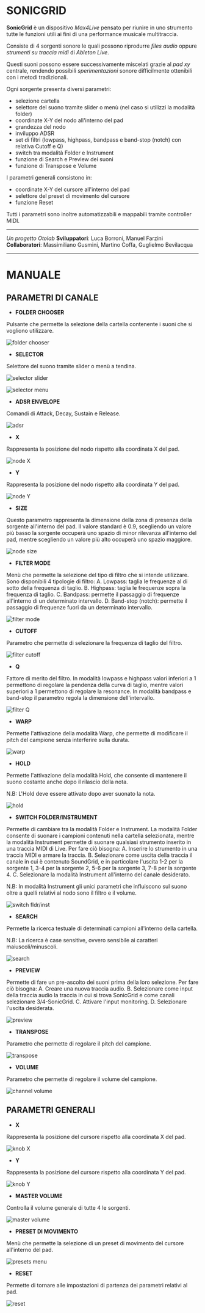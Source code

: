 # **SONICGRID**


**SonicGrid** è un dispositivo *Max4Live* pensato per riunire in uno strumento tutte le funzioni utili ai fini di una performance musicale multitraccia.

Consiste di 4 sorgenti sonore le quali possono riprodurre *files audio* oppure *strumenti su traccia midi* di *Ableton Live*.

Questi suoni possono essere successivamente miscelati grazie al *pad xy* centrale, rendendo possibili *sperimentazioni* sonore difficilmente ottenibili con i metodi tradizionali.

Ogni sorgente presenta diversi parametri:

 - selezione cartella
 - selettore del suono tramite slider o menù (nel caso si utilizzi la modalità folder)
 - coordinate X-Y del nodo all'interno del pad
 - grandezza del nodo
 - inviluppo ADSR
 - set di filtri (lowpass, highpass, bandpass e band-stop (notch) con relativa Cutoff e Q)
 - switch tra modalità Folder e Instrument
 - funzione di Search e Preview dei suoni
 - funzione di Transpose e Volume

I parametri generali consistono in:

 - coordinate X-Y del cursore all'interno del pad
 - selettore del preset di movimento del cursore
 - funzione Reset
 
 Tutti i parametri sono inoltre automatizzabili e mappabili tramite controller MIDI.

---

*Un progetto Otolab*
**Sviluppatori**: Luca Borroni, Manuel Farzini
**Collaboratori**: Massimiliano Gusmini, Martino Coffa, Guglielmo Bevilacqua

---

# **MANUALE**

  

## **PARAMETRI DI CANALE**

  

- **FOLDER CHOOSER**

  

Pulsante che permette la selezione della cartella contenente i suoni che si vogliono
utilizzare. 

![folder chooser](/media/readme/image1.png)

  

- **SELECTOR**

  

Selettore del suono tramite slider o menù a tendina.

![selector slider](/media/readme/image2.png)

![selector menu](/media/readme/image3.png)


  

- **ADSR ENVELOPE**

  

Comandi di Attack, Decay, Sustain e Release.

![adsr](/media/readme/image4.png)  

- **X**

  

Rappresenta la posizione del nodo rispetto alla coordinata X del pad.

![node X](/media/readme/image5.png)
  

- **Y**

  

Rappresenta la posizione del nodo rispetto alla coordinata Y del pad.

![node Y](/media/readme/image6.png)
  

- **SIZE**

  

Questo parametro rappresenta la dimensione della zona di presenza della
sorgente all'interno del pad. Il valore standard è 0.9, scegliendo un valore più basso la sorgente occuperà uno spazio di minor rilevanza all'interno del pad, mentre scegliendo un valore più alto occuperà uno spazio maggiore.

![node size](/media/readme/image7.png)

  

- **FILTER MODE**

  

Menù che permette la selezione del tipo di filtro che si intende utilizzare. 
Sono disponibili 4 tipologie di filtro:
A. Lowpass: taglia le frequenze al di sotto della frequenza di taglio.
B. Highpass: taglia le frequenze sopra la frequenza di taglio.
C. Bandpass: permette il passaggio di frequenze all'interno di un determinato intervallo.
D. Band-stop (notch): permette il passaggio di frequenze fuori da un determinato intervallo.

![filter mode](/media/readme/image8.png)  

- **CUTOFF**

  

Parametro che permette di selezionare la frequenza di taglio del filtro.

![filter cutoff](/media/readme/image9.png)
- **Q**

  

Fattore di merito del filtro. In modalità lowpass e highpass valori inferiori a 1 permettono di regolare la pendenza della curva di taglio, mentre valori superiori a 1 permettono di regolare la resonance. In modalità bandpass e band-stop il parametro regola la dimensione dell'intervallo.

![filter Q](/media/readme/image10.png)
  

- **WARP**

  

Permette l'attivazione della modalità Warp, che permette di modificare il pitch del campione senza interferire sulla durata.

![warp](/media/readme/image11.png)  

- **HOLD**

Permette l'attivazione della modalità Hold, che consente di mantenere il suono costante anche dopo il rilascio della nota.

N.B: L'Hold deve essere attivato dopo aver suonato la nota.

![hold](/media/readme/image12.png)  

- **SWITCH FOLDER/INSTRUMENT**

Permette di cambiare tra la modalità Folder e Instrument. La modalità Folder consente di suonare i campioni contenuti nella cartella selezionata, mentre la modalità Instrument permette di suonare qualsiasi strumento inserito in una traccia MIDI di Live. Per fare ciò bisogna:
A. Inserire lo strumento in una traccia MIDI e armare la traccia.
B. Selezionare come uscita della traccia il canale in cui è contenuto SoundGrid, e in particolare l'uscita 1-2 per la sorgente 1, 3-4 per la sorgente 2, 5-6 per la sorgente 3, 7-8 per la sorgente 4.
C. Selezionare la modalità Instrument all'interno del canale desiderato.

N.B: In modalità Instrument gli unici parametri che influiscono sul suono oltre a quelli relativi al nodo sono il filtro e il volume.

![switch fldr/inst](/media/readme/image15.png)  





- **SEARCH**

  

Permette la ricerca testuale di determinati campioni all'interno della cartella.

N.B: La ricerca è case sensitive, ovvero sensibile ai caratteri maiuscoli/minuscoli.

![search](/media/readme/image13.png)
  

- **PREVIEW**

  

Permette di fare un pre-ascolto dei suoni prima della loro selezione.
Per fare ciò bisogna:
A. Creare una nuova traccia audio.
B. Selezionare come input della traccia audio la traccia in cui si trova SonicGrid e come canali selezionare 3/4-SonicGrid.
C. Attivare l'input monitoring.
D. Selezionare l'uscita desiderata.

![preview](/media/readme/image14.png)



- **TRANSPOSE**

  

Parametro che permette di regolare il pitch del campione.

![transpose](/media/readme/image16.png)  

- **VOLUME**

Parametro che permette di regolare il volume del campione.

![channel volume](/media/readme/image17.png)  

## **PARAMETRI GENERALI**

  

- **X**

Rappresenta la posizione del cursore rispetto alla coordinata X del pad.

![knob X](/media/readme/image18.png)

- **Y**


Rappresenta la posizione del cursore rispetto alla coordinata Y del pad.

![knob Y](/media/readme/image19.png)

- **MASTER VOLUME**

Controlla il volume generale di tutte 4 le sorgenti.

![master volume](/media/readme/image20.png)
  

- **PRESET DI MOVIMENTO**

  

Menù che permette la selezione di un preset di movimento del cursore all'interno del pad.

![presets menu](/media/readme/image21.png)

- **RESET**

Permette di tornare alle impostazioni di partenza dei parametri relativi al pad.

![reset](/media/readme/image22.png)
